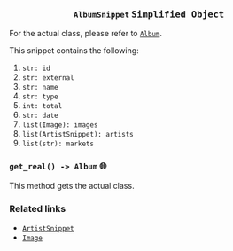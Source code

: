 <h3 align="center"><code>AlbumSnippet</code> <kbd>Simplified Object</kbd></h3>

For the actual class, please refer to [`Album`](https://github.com/creuserr/crespot/tree/main/docs/single/album.md).

This snippet contains the following:
1. `str: id`
2. `str: external`
3. `str: name`
4. `str: type`
5. `int: total`
6. `str: date`
8. `list(Image): images`
9. `list(ArtistSnippet): artists`
10. `list(str): markets`

### `get_real() -> Album` <kbd>:globe_with_meridians:</kbd>
This method gets the actual class.

### Related links

- [`ArtistSnippet`](https://github.com/creuserr/crespot/tree/main/docs/snippet/artist.md)
- [`Image`](https://github.com/creuserr/crespot/tree/main/docs/detail/image.md)